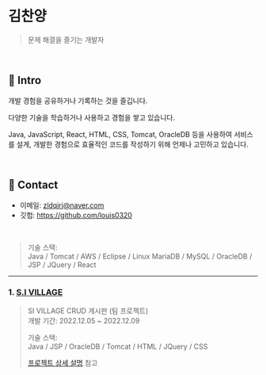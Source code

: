 # 김찬양
> 문제 해결을 즐기는 개발자

</br>

## :pushpin: Intro
개발 경험을 공유하거나 기록하는 것을 즐깁니다. 

다양한 기술을 학습하거나 사용하고 경험을 쌓고 있습니다. 

Java, JavaScript, React, HTML, CSS, Tomcat, OracleDB 등을 사용하여 서비스를 설계, 개발한 경험으로 
효율적인 코드를 작성하기 위해 언제나 고민하고 있습니다. 

</br>

## :pushpin: Contact
- 이메일:  zldqjrj@naver.com
- 깃헙: https://github.com/louis0320

</br>

>기술 스택:  
>Java / Tomcat / AWS / Eclipse / Linux 
>MariaDB / MySQL / OracleDB / JSP / JQuery / React  


---

### 1. [S.I VILLAGE](http://chanyangkim.cafe24.com/)
>SI VILLAGE CRUD 게시판 (팀 프로젝트)  
>개발 기간: 2022.12.05 ~ 2022.12.09 
>
>기술 스택:  
>Java / JSP / 
>OracleDB / Tomcat / HTML / JQuery / CSS 
>
>[프로젝트 상세 설명](https://github.com/louis0320/sivillage/blob/main/README.md) 참고


  
